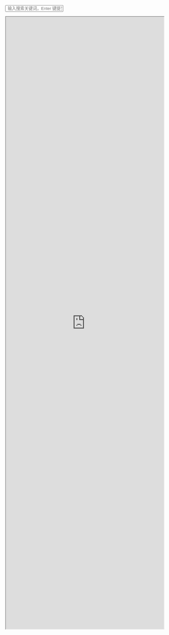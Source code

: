 <FORM METHOD=GET ACTION=/search >             
<input type="text" name="box" placeholder=" 输入搜索关键词，Enter 键提交"  >         
<input type="hidden" name="url"> 
</FORM>   
<div align="center"><iframe width=100% height=50% src="https://ip.skk.moe/simple" frameborder="1px"></iframe></div>
